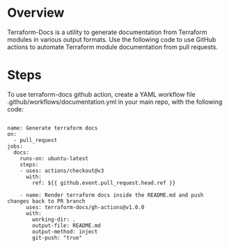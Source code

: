 # Overview
Terraform-Docs is a utility to generate documentation from Terraform modules in various output formats. Use the following code to use GitHub actions to automate Terraform module documentation from pull requests.

# Steps
To use terraform-docs github action, create a YAML workflow file .github/workflows/documentation.yml in your main repo, with the following code:

```

name: Generate terraform docs
on:
  - pull_request
jobs:
  docs:
    runs-on: ubuntu-latest
    steps:
    - uses: actions/checkout@v3
      with:
        ref: ${{ github.event.pull_request.head.ref }}

    - name: Render terraform docs inside the README.md and push changes back to PR branch
      uses: terraform-docs/gh-actions@v1.0.0
      with:
        working-dir: .
        output-file: README.md
        output-method: inject
        git-push: "true"

```
